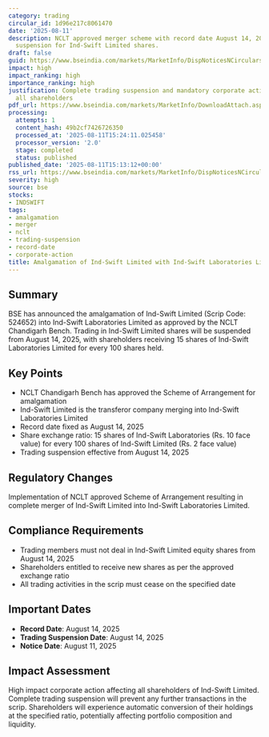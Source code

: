 ```yaml
---
category: trading
circular_id: 1d96e217c8061470
date: '2025-08-11'
description: NCLT approved merger scheme with record date August 14, 2025, and trading
  suspension for Ind-Swift Limited shares.
draft: false
guid: https://www.bseindia.com/markets/MarketInfo/DispNoticesNCirculars.aspx?Noticeid={D919BD57-6A7A-469F-96F1-05A60E808526}&noticeno=20250811-58&dt=08/11/2025&icount=58&totcount=58&flag=0
impact: high
impact_ranking: high
importance_ranking: high
justification: Complete trading suspension and mandatory corporate action affecting
  all shareholders
pdf_url: https://www.bseindia.com/markets/MarketInfo/DownloadAttach.aspx?id=20250811-58&attachedId=
processing:
  attempts: 1
  content_hash: 49b2cf7426726350
  processed_at: '2025-08-11T15:24:11.025458'
  processor_version: '2.0'
  stage: completed
  status: published
published_date: '2025-08-11T15:13:12+00:00'
rss_url: https://www.bseindia.com/markets/MarketInfo/DispNoticesNCirculars.aspx?Noticeid={D919BD57-6A7A-469F-96F1-05A60E808526}&noticeno=20250811-58&dt=08/11/2025&icount=58&totcount=58&flag=0
severity: high
source: bse
stocks:
- INDSWIFT
tags:
- amalgamation
- merger
- nclt
- trading-suspension
- record-date
- corporate-action
title: Amalgamation of Ind-Swift Limited with Ind-Swift Laboratories Limited
---
```


## Summary

BSE has announced the amalgamation of Ind-Swift Limited (Scrip Code: 524652) into Ind-Swift Laboratories Limited as approved by the NCLT Chandigarh Bench. Trading in Ind-Swift Limited shares will be suspended from August 14, 2025, with shareholders receiving 15 shares of Ind-Swift Laboratories Limited for every 100 shares held.

## Key Points

- NCLT Chandigarh Bench has approved the Scheme of Arrangement for amalgamation
- Ind-Swift Limited is the transferor company merging into Ind-Swift Laboratories Limited
- Record date fixed as August 14, 2025
- Share exchange ratio: 15 shares of Ind-Swift Laboratories (Rs. 10 face value) for every 100 shares of Ind-Swift Limited (Rs. 2 face value)
- Trading suspension effective from August 14, 2025

## Regulatory Changes

Implementation of NCLT approved Scheme of Arrangement resulting in complete merger of Ind-Swift Limited into Ind-Swift Laboratories Limited.

## Compliance Requirements

- Trading members must not deal in Ind-Swift Limited equity shares from August 14, 2025
- Shareholders entitled to receive new shares as per the approved exchange ratio
- All trading activities in the scrip must cease on the specified date

## Important Dates

- **Record Date**: August 14, 2025
- **Trading Suspension Date**: August 14, 2025
- **Notice Date**: August 11, 2025

## Impact Assessment

High impact corporate action affecting all shareholders of Ind-Swift Limited. Complete trading suspension will prevent any further transactions in the scrip. Shareholders will experience automatic conversion of their holdings at the specified ratio, potentially affecting portfolio composition and liquidity.